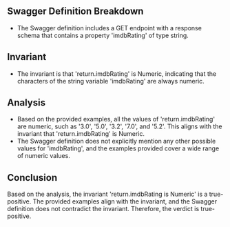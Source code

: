 ## Swagger Definition Breakdown
- The Swagger definition includes a GET endpoint with a response schema that contains a property 'imdbRating' of type string.

## Invariant
- The invariant is that 'return.imdbRating' is Numeric, indicating that the characters of the string variable 'imdbRating' are always numeric.

## Analysis
- Based on the provided examples, all the values of 'return.imdbRating' are numeric, such as '3.0', '5.0', '3.2', '7.0', and '5.2'. This aligns with the invariant that 'return.imdbRating' is Numeric.
- The Swagger definition does not explicitly mention any other possible values for 'imdbRating', and the examples provided cover a wide range of numeric values.

## Conclusion
Based on the analysis, the invariant 'return.imdbRating is Numeric' is a true-positive. The provided examples align with the invariant, and the Swagger definition does not contradict the invariant. Therefore, the verdict is true-positive.

